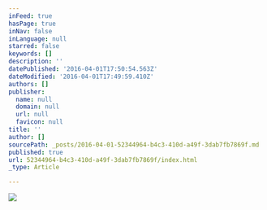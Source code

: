 ```yaml
---
inFeed: true
hasPage: true
inNav: false
inLanguage: null
starred: false
keywords: []
description: ''
datePublished: '2016-04-01T17:50:54.563Z'
dateModified: '2016-04-01T17:49:59.410Z'
authors: []
publisher:
  name: null
  domain: null
  url: null
  favicon: null
title: ''
author: []
sourcePath: _posts/2016-04-01-52344964-b4c3-410d-a49f-3dab7fb7869f.md
published: true
url: 52344964-b4c3-410d-a49f-3dab7fb7869f/index.html
_type: Article

---
```

![](https://the-grid-user-content.s3-us-west-2.amazonaws.com/6af2e201-26b3-4264-b5bf-a2219c65cfb7.png)